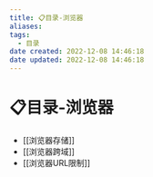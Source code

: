 ```yaml
---
title: 📋目录-浏览器
aliases:
tags:
  - 目录
date created: 2022-12-08 14:46:18
date updated: 2022-12-08 14:46:18
---
```


# 📋目录-浏览器

- [[浏览器存储]]
- [[浏览器跨域]]
- [[浏览器URL限制]]
